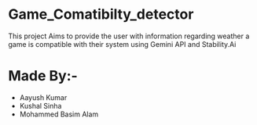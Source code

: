 # Game_Comatibilty_detector

This project Aims to provide the user with information regarding weather a game is compatible with their system using Gemini API and Stability.Ai

# Made By:-

- Aayush Kumar
- Kushal Sinha
- Mohammed Basim Alam
